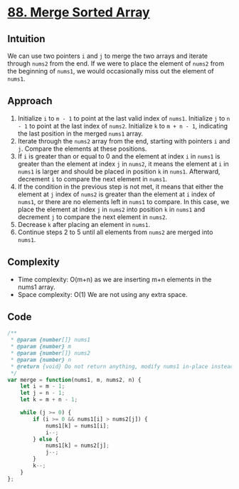 # [88. Merge Sorted Array](https://leetcode.com/problems/merge-sorted-array/description/)


## Intuition
We can use two pointers `i` and `j` to merge the two arrays and iterate through `nums2` from the end.
If we were to place the element of `nums2` from the beginning of `nums1`, we would occasionally miss out the element of `nums1`.

## Approach
1. Initialize `i` to `m - 1` to point at the last valid index of `nums1`.
   Initialize `j` to `n - 1` to point at the last index of `nums2`. 
   Initialize `k` to `m + n - 1`, indicating the last position in the merged `nums1` array.
2. Iterate through the `nums2` array from the end, starting with pointers `i` and `j`. Compare the elements at these positions.
3. If `i` is greater than or equal to 0 and the element at index `i` in `nums1` is greater than the element at index `j` in `nums2`, it means the element at `i` in `nums1` is larger and should be placed in position `k` in `nums1`. Afterward, decrement `i` to compare the next element in `nums1`.
4. If the condition in the previous step is not met, it means that either the element at `j` index of `nums2` is greater than the element at `i` index of `nums1`, or there are no elements left in `nums1` to compare. In this case, we place the element at index `j` in `nums2` into position `k` in `nums1` and decrement `j` to compare the next element in `nums2`.
5. Decrease `k` after placing an element in `nums1`.
6. Continue steps 2 to 5 until all elements from `nums2` are merged into `nums1`.

## Complexity
- Time complexity: O(m+n) as we are inserting m+n elements in the nums1 array.
- Space complexity: O(1) We are not using any extra space.

## Code
```javascript
/**
 * @param {number[]} nums1
 * @param {number} m
 * @param {number[]} nums2
 * @param {number} n
 * @return {void} Do not return anything, modify nums1 in-place instead.
 */
var merge = function(nums1, m, nums2, n) {
    let i = m - 1;
    let j = n - 1;
    let k = m + n - 1;

    while (j >= 0) {
        if (i >= 0 && nums1[i] > nums2[j]) {
            nums1[k] = nums1[i];
            i--;
        } else {
            nums1[k] = nums2[j];
            j--;
        }
        k--;
    }
};
```
